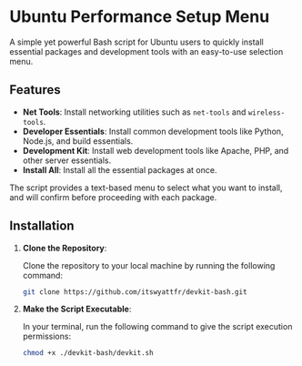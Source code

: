 # Ubuntu Performance Setup Menu

A simple yet powerful Bash script for Ubuntu users to quickly install essential packages and development tools with an easy-to-use selection menu.

## Features

- **Net Tools**: Install networking utilities such as `net-tools` and `wireless-tools`.
- **Developer Essentials**: Install common development tools like Python, Node.js, and build essentials.
- **Development Kit**: Install web development tools like Apache, PHP, and other server essentials.
- **Install All**: Install all the essential packages at once.

The script provides a text-based menu to select what you want to install, and will confirm before proceeding with each package.

## Installation

1. **Clone the Repository**:

   Clone the repository to your local machine by running the following command:

   ```bash
   git clone https://github.com/itswyattfr/devkit-bash.git
2. **Make the Script Executable**:

   In your terminal, run the following command to give the script execution permissions:

   ```bash
   chmod +x ./devkit-bash/devkit.sh
